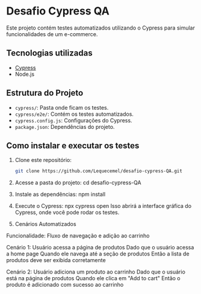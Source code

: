 # Desafio Cypress QA

Este projeto contém testes automatizados utilizando o Cypress para simular funcionalidades de um e-commerce.

##  Tecnologias utilizadas

- [Cypress](https://www.cypress.io/)
- Node.js

##  Estrutura do Projeto

- `cypress/`: Pasta onde ficam os testes.
- `cypress/e2e/`: Contém os testes automatizados.
- `cypress.config.js`: Configurações do Cypress.
- `package.json`: Dependências do projeto.

##  Como instalar e executar os testes

1. Clone este repositório:

   ```bash
   git clone https://github.com/Lequecemel/desafio-cypress-QA.git

2. Acesse a pasta do projeto:
cd desafio-cypress-QA

3. Instale as dependências:
npm install

4. Execute o Cypress:
npx cypress open
Isso abrirá a interface gráfica do Cypress, onde você pode rodar os testes.

5. Cenários Automatizados

Funcionalidade: Fluxo de navegação e adição ao carrinho

Cenário 1: Usuário acessa a página de produtos
Dado que o usuário acessa a home page
Quando ele navega até a seção de produtos
Então a lista de produtos deve ser exibida corretamente

Cenário 2: Usuário adiciona um produto ao carrinho
Dado que o usuário está na página de produtos
Quando ele clica em "Add to cart"
Então o produto é adicionado com sucesso ao carrinho
